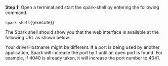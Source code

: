 **Step 1:** Open a terminal and start the spark-shell by entering the following command.

`spark-shell`{{execute}}

The Spark shell should show you that the web interface is available at the following URL as shown below.


 

Your driverHostname might be different. If a port is being used by another application, Spark will increase the port by 1 until an open port is found. For example, if 4040 is already taken, it will increase the port number to 4041.
